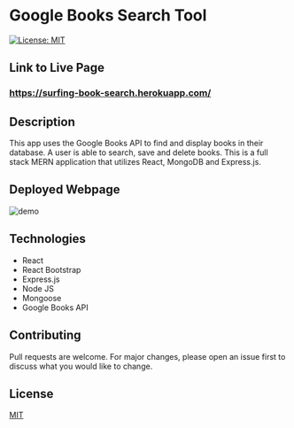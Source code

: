 # Google Books Search Tool
[![License: MIT](https://img.shields.io/badge/License-MIT-blue.svg)](https://choosealicense.com/licenses/mit/)

## Link to Live Page
### https://surfing-book-search.herokuapp.com/

## Description
This app uses the Google Books API to find and display books in their database. A user is able to search, save and delete books. This is a full stack MERN application that utilizes React, MongoDB and Express.js.

## Deployed Webpage
<img src="./readme-assets/Google-Books-Demo.gif" alt="demo">

## Technologies
* React
* React Bootstrap
* Express.js
* Node JS
* Mongoose
* Google Books API

## Contributing
Pull requests are welcome. For major changes, please open an issue first to discuss what you would like to change.

## License
[MIT](https://choosealicense.com/licenses/mit/)

